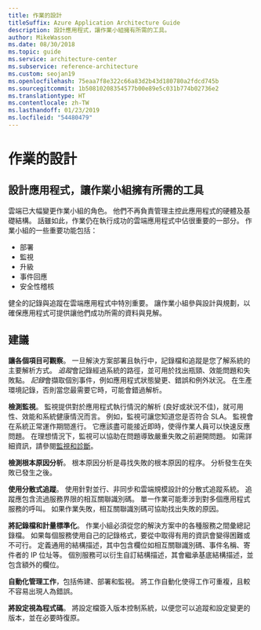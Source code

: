 ```yaml
---
title: 作業的設計
titleSuffix: Azure Application Architecture Guide
description: 設計應用程式，讓作業小組擁有所需的工具。
author: MikeWasson
ms.date: 08/30/2018
ms.topic: guide
ms.service: architecture-center
ms.subservice: reference-architecture
ms.custom: seojan19
ms.openlocfilehash: 75eaa7f8e322c66a83d2b43d180780a2fdcd745b
ms.sourcegitcommit: 1b50810208354577b00e89e5c031b774b02736e2
ms.translationtype: HT
ms.contentlocale: zh-TW
ms.lasthandoff: 01/23/2019
ms.locfileid: "54480479"
---
```

# <a name="design-for-operations"></a>作業的設計

## <a name="design-an-application-so-that-the-operations-team-has-the-tools-they-need"></a>設計應用程式，讓作業小組擁有所需的工具

雲端已大幅變更作業小組的角色。 他們不再負責管理主控此應用程式的硬體及基礎結構。  話雖如此，作業仍在執行成功的雲端應用程式中佔很重要的一部分。 作業小組的一些重要功能包括：

- 部署
- 監視
- 升級
- 事件回應
- 安全性稽核

健全的記錄與追蹤在雲端應用程式中特別重要。 讓作業小組參與設計與規劃，以確保應用程式可提供讓他們成功所需的資料與見解。  <!-- to do: Link to DevOps checklist -->

## <a name="recommendations"></a>建議

**讓各個項目可觀察**。 一旦解決方案部署且執行中，記錄檔和追蹤是您了解系統的主要解析方式。 *追蹤*會記錄經過系統的路徑，並可用於找出瓶頸、效能問題和失敗點。 *記錄*會擷取個別事件，例如應用程式狀態變更、錯誤和例外狀況。 在生產環境記錄，否則當您最需要它時，可能會錯過解析。

**檢測監視**。 監視提供對於應用程式執行情況的解析 (良好或狀況不佳)，就可用性、效能和系統健康情況而言。 例如，監視可讓您知道您是否符合 SLA。 監視會在系統正常運作期間進行。 它應該盡可能接近即時，使得作業人員可以快速反應問題。 在理想情況下，監視可以協助在問題導致嚴重失敗之前避開問題。 如需詳細資訊，請參閱[監視和診斷][monitoring]。

**檢測根本原因分析**。 根本原因分析是尋找失敗的根本原因的程序。 分析發生在失敗已發生之後。

**使用分散式追蹤**。 使用針對並行、非同步和雲端規模設計的分散式追蹤系統。 追蹤應包含流過服務界限的相互關聯識別碼。 單一作業可能牽涉到對多個應用程式服務的呼叫。 如果作業失敗，相互關聯識別碼可協助找出失敗的原因。

**將記錄檔和計量標準化**。 作業小組必須從您的解決方案中的各種服務之間彙總記錄檔。 如果每個服務使用自己的記錄格式，要從中取得有用的資訊會變得困難或不可行。 定義通用的結構描述，其中包含欄位如相互關聯識別碼、事件名稱、寄件者的 IP 位址等。 個別服務可以衍生自訂結構描述，其會繼承基底結構描述，並包含額外的欄位。

**自動化管理工作**，包括佈建、部署和監視。 將工作自動化使得工作可重複，且較不容易出現人為錯誤。

**將設定視為程式碼**。 將設定檔簽入版本控制系統，以便您可以追蹤和設定變更的版本，並在必要時復原。

<!-- links -->

[monitoring]: ../../best-practices/monitoring.md
